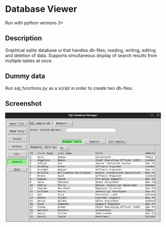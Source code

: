# Database Viewer
Run with python versions 3+

## Description
Graphical sqlite database ui that handles db-files; reading, writing, editing and deletion of data.
Supports simultaneous display of search results from multiple tables at once.

## Dummy data
Run sql_functions.py as a script in order to create two db-files.

## Screenshot
![Search view](imgs/search_view.png)